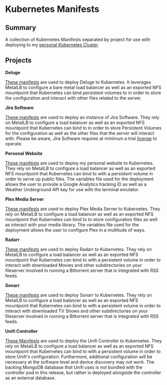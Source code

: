 # Kubernetes Manifests 

## Summary

A collection of Kubernetes Manifests separated by project for use with deploying to my [personal Kubernetes Cluster](https://github.com/zimmertr/Bootstrap-Kubernetes-with-QEMU).

## Projects

**Deluge**

[These manifests](Deluge/) are used to deploy Deluge to Kubernetes. It leverages MetalLB to configure a bare metal load balancer as well as an exported NFS mountpoint that Kubernetes can bind persistent volumes to in order to store the configuration and interact with other files related to the server. 


**Jira Software**

[These manifests](Jira_Software) are used to deploy an instance of Jira Software. They rely on MetalLB to configure a load balancer as well as an exported NFS mountpoint that Kubernetes can bind to in order to store Persistent Volumes for the configuration as well as the other files that the server will interact with. Please be aware, Jira Software requires at minimum a trial [license](https://www.atlassian.com/software/jira/pricing?tab=self-managed) to operate. 

**Personal Website**

[These manifests](Personal_Website/) are used to deploy my personal website to Kubernetes. They rely on MetalLB to configure a load balancer as well as an exported NFS mountpoint that Kubernetes can bind to with a persistent volume in order to serve up public files. The variables file used for the deployment allows the user to provide a Google Analytics tracking ID as well as a Weather Underground API key for use with the terminal emulator. 


**Plex Media Server**

[These manifests](Plex/) are used to deploy Plex Media Server to Kubernetes. They rely on MetalLB to configure a load balancer as well as an exported NFS mountpoint that Kubernetes can bind to to store configuration files as well as interact with your media library. The variables file used for the deployment allows the user to configure Plex in a multitude of ways.


**Radarr**

[These manifests](Radarr/) are used to deploy Radarr to Kubernetes. They rely on MetalLB to configure a load balancer as well as an exported NFS mountpoint that Kubernetes can bind to with a persistent volume in order to interact with downloaded Movies and other subdirectories on your fileserver involved in running a Bittorrent server that is integrated with RSS feeds. 


**Sonarr**

[These manifests](Sonarr/) are used to deploy Sonarr to Kubernetes. They rely on MetalLB to configure a load balancer as well as an exported NFS mountpoint that Kubernetes can bind to with a persistent volume in order to interact with downloaded TV Shows and other subdirectories on your fileserver involved in running a Bittorrent server that is integrated with RSS feeds. 


**Unifi Controller**

[These Manifests](Unifi_Controller/) are used to deploy the Unifi Controller to Kubernetes. They rely on MetalLB to configure a load balancer as well as an exported NFS mountpoint that Kubernetes can bind to with a persistent volume in order to store Unifi's configuration. Furthermore, additional configuration will be necessary at the software level and device discovery may not work. The backing MongoDB database that Unifi uses is not bundled with the controller pod in this release, but rather is deployed alongside the controller as an external database.
